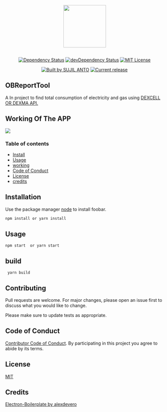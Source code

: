 <p align="center">
  <img src="https://cdn.rawgit.com/alexdevero/electron-react-webpack-boilerplate/master/docs/images/electron-react-webpack-boilerplate.png" width="135" align="center">
  <br>
  <br>
</p>

<p align="center">
  <a href="https://github.com/sujilnt/ObReportTool"><img alt="Dependency Status" src="https://david-dm.org/alexdevero/electron-react-webpack-boilerplate.svg?style=flat"></a>
  <a href="https://github.com/sujilnt/ObReportTool"><img alt="devDependency Status" src="https://david-dm.org/alexdevero/electron-react-webpack-boilerplate/dev-status.svg?style=flat"></a>
  <a href="http://opensource.org/licenses/MIT"><img alt="MIT License" src="https://img.shields.io/npm/l/express.svg"></a>
</p>

<p align="center">
  <a href="https://alexdevero.com"><img alt="Built by SUJIL ANTO " src="https://img.shields.io/badge/built%20by-Sujil Anto-brightgreen.svg?colorB=d30320"></a>
  <a href="https://github.com/alexdevero/electron-react-webpack-boilerplate/releases"><img alt="Current release" src="https://img.shields.io/github/release/alexdevero/electron-react-webpack-boilerplate.svg"></a>
</p>

## OBReportTool 

A In project to find total consumption of electricity and gas using <a href="https://anypoint.mulesoft.com/apiplatform/dexmatech/#/portals/organizations/e053f968-a025-4467-b68b-55f111b3ff05/apis/5694/versions/5676/pages/146617">DEXCELL OR DEXMA API. </a>

## Working Of The APP 
<img src="https://github.com/sujilnt/ObReportTool/blob/master/gif/app.gif" />

### Table of contents

* [Install](#Installation)
* [Usage](#usage)
* [working](#working-of-the-app)
* [Code of Conduct](#code-of-conduct)
* [License](#license)
* [credits](#credits)

## Installation

Use the package manager [node](https://nodejs.org/en/) to install foobar.

```bash
npm install or yarn install
```

## Usage
```
npm start  or yarn start
```
## build

```
 yarn build
```
## Contributing
Pull requests are welcome. For major changes, please open an issue first to discuss what you would like to change.

Please make sure to update tests as appropriate.

## Code of Conduct

[Contributor Code of Conduct](code-of-conduct.md). By participating in this project you agree to abide by its terms.

## License
[MIT](https://choosealicense.com/licenses/mit/)

## Credits
[Electron-Boilerplate by alexdevero ](https://github.com/alexdevero/electron-react-webpack-boilerplate)

